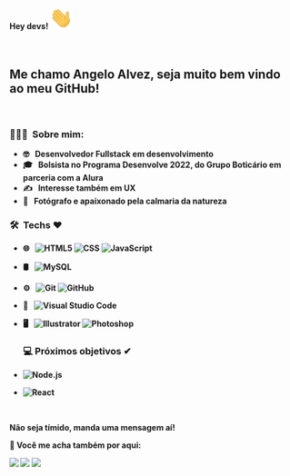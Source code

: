 <h4> Hey devs! <img src="https://github.com/ABSphreak/ABSphreak/blob/master/gifs/Hi.gif" width="40px"></h4><br>
<h2> Me chamo <strong>Angelo Alvez</srong>, seja muito bem vindo ao meu GitHub!</h2>
<br>
  <h3> 👨🏻‍💻 &nbsp;Sobre mim: </h3>

- 🤓 &nbsp; Desenvolvedor Fullstack em desenvolvimento 
- 🎓 &nbsp; Bolsista no Programa Desenvolve 2022, do Grupo Boticário em parceria com a Alura
- ✍️ &nbsp; Interesse também em UX
- 🌱 &nbsp; Fotógrafo e apaixonado pela calmaria da natureza

<h3> 🛠 &nbsp;Techs ❤️</h3>

- 🌐 &nbsp;
  ![HTML5](https://img.shields.io/badge/-HTML5-333333?style=flat&logo=HTML5)
  ![CSS](https://img.shields.io/badge/-CSS-333333?style=flat&logo=CSS3&logoColor=1572B6)
  ![JavaScript](https://img.shields.io/badge/-JavaScript-333333?style=flat&logo=javascript)

- 🛢 &nbsp;
  ![MySQL](https://img.shields.io/badge/-MySQL-333333?style=flat&logo=mysql)
- ⚙️ &nbsp;
  ![Git](https://img.shields.io/badge/-Git-333333?style=flat&logo=git)
  ![GitHub](https://img.shields.io/badge/-GitHub-333333?style=flat&logo=github)
- 🔧 &nbsp;
  ![Visual Studio Code](https://img.shields.io/badge/-Visual%20Studio%20Code-333333?style=flat&logo=visual-studio-code&logoColor=007ACC)
- 🖥 &nbsp;
  ![Illustrator](https://img.shields.io/badge/-Illustrator-333333?style=flat&logo=adobe-illustrator)
  ![Photoshop](https://img.shields.io/badge/-Photoshop-333333?style=flat&logo=adobe-photoshop)
  <br>
  
  <h3> 💻 Próximos objetivos ✔
  
 - ![Node.js](https://img.shields.io/badge/-Node.js-333333?style=flat&logo=node.js) 
 - ![React](https://img.shields.io/badge/-React-333333?style=flat&logo=react) 
<br>
  
  Não seja tímido, manda uma mensagem aí!

📱 Você me acha também por aqui:

<div>
<a href="https://instagram.com/angelo.alvez" target="_blank"><img src="https://img.shields.io/badge/-Instagram-%23E4405F?style=for-the-badge&logo=instagram&logoColor=white" target="_blank"></a>
<a href = "mailto:angelobehance@gmail.com"><img src="https://img.shields.io/badge/Gmail-D14836?style=for-the-badge&logo=gmail&logoColor=white" target="_blank"></a>
<a href="https://www.linkedin.com/in/angelo-alvez/" target="_blank"><img src="https://img.shields.io/badge/-LinkedIn-%230077B5?style=for-the-badge&logo=linkedin&logoColor=white" target="_blank"></a>   
</div>
